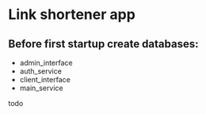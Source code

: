 # Link shortener app

## Before first startup create databases:
- admin_interface
- auth_service
- client_interface
- main_service

todo